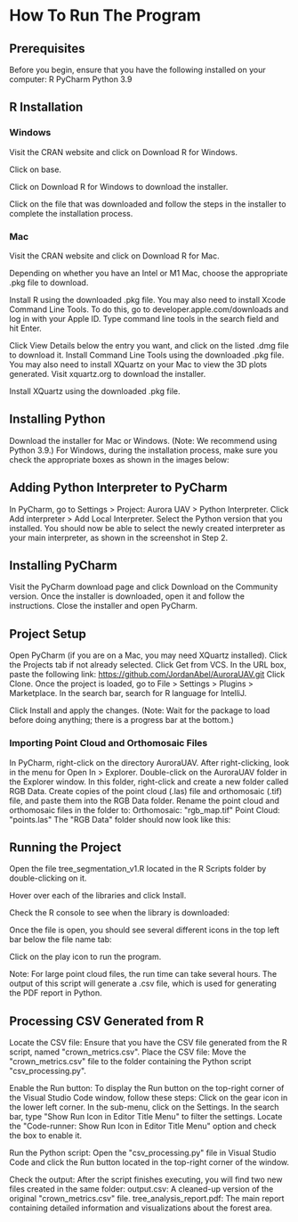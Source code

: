 # How To Run The Program

## Prerequisites
Before you begin, ensure that you have the following installed on your computer:
R
PyCharm
Python 3.9
## R Installation
### Windows
Visit the CRAN website and click on Download R for Windows.

Click on base.

Click on Download R for Windows to download the installer.

Click on the file that was downloaded and follow the steps in the installer to complete the installation process.
### Mac

Visit the CRAN website and click on Download R for Mac.

Depending on whether you have an Intel or M1 Mac, choose the appropriate .pkg file to download.

Install R using the downloaded .pkg file.
You may also need to install Xcode Command Line Tools. To do this, go to developer.apple.com/downloads and log in with your Apple ID.
Type command line tools in the search field and hit Enter.

Click View Details below the entry you want, and click on the listed .dmg file to download it.
Install Command Line Tools using the downloaded .pkg file.
You may also need to install XQuartz on your Mac to view the 3D plots generated. Visit xquartz.org to download the installer.

Install XQuartz using the downloaded .pkg file.
## Installing Python
Download the installer for Mac or Windows. (Note: We recommend using Python 3.9.)
For Windows, during the installation process, make sure you check the appropriate boxes as shown in the images below:


## Adding Python Interpreter to PyCharm
In PyCharm, go to Settings > Project: Aurora UAV > Python Interpreter.
Click Add interpreter > Add Local Interpreter.
Select the Python version that you installed.
You should now be able to select the newly created interpreter as your main interpreter, as shown in the screenshot in Step 2.

## Installing PyCharm
Visit the PyCharm download page and click Download on the Community version.
Once the installer is downloaded, open it and follow the instructions.
Close the installer and open PyCharm.

## Project Setup
Open PyCharm (if you are on a Mac, you may need XQuartz installed).
Click the Projects tab if not already selected.
Click Get from VCS.
In the URL box, paste the following link: https://github.com/JordanAbel/AuroraUAV.git
Click Clone.
Once the project is loaded, go to File > Settings > Plugins > Marketplace.
In the search bar, search for R language for IntelliJ.

Click Install and apply the changes. (Note: Wait for the package to load before doing anything; there is a progress bar at the bottom.)
### Importing Point Cloud and Orthomosaic Files
In PyCharm, right-click on the directory AuroraUAV.
After right-clicking, look in the menu for Open In > Explorer.
Double-click on the AuroraUAV folder in the Explorer window.
In this folder, right-click and create a new folder called RGB Data.
Create copies of the point cloud (.las) file and orthomosaic (.tif) file, and paste them into the RGB Data folder.
Rename the point cloud and orthomosaic files in the folder to:
Orthomosaic: "rgb_map.tif"
Point Cloud: "points.las"
The "RGB Data" folder should now look like this:


## Running the Project
Open the file tree_segmentation_v1.R located in the R Scripts folder by double-clicking on it.

Hover over each of the libraries and click Install.

Check the R console to see when the library is downloaded:

Once the file is open, you should see several different icons in the top left bar below the file name tab:

Click on the play icon to run the program.

Note: For large point cloud files, the run time can take several hours. The output of this script will generate a .csv file, which is used for generating the PDF report in Python.


## Processing CSV Generated from R
Locate the CSV file: Ensure that you have the CSV file generated from the R script, named "crown_metrics.csv".
Place the CSV file: Move the "crown_metrics.csv" file to the folder containing the Python script "csv_processing.py".


Enable the Run button: To display the Run button on the top-right corner of the Visual Studio Code window, follow these steps:
Click on the gear icon in the lower left corner.
In the sub-menu, click on the Settings.
In the search bar, type "Show Run Icon in Editor Title Menu" to filter the settings.
Locate the "Code-runner: Show Run Icon in Editor Title Menu" option and check the box to enable it.


Run the Python script: Open the "csv_processing.py" file in Visual Studio Code and click the Run button located in the top-right corner of the window.

Check the output: After the script finishes executing, you will find two new files created in the same folder:
output.csv: A cleaned-up version of the original "crown_metrics.csv" file.
tree_analysis_report.pdf: The main report containing detailed information and visualizations about the forest area.
